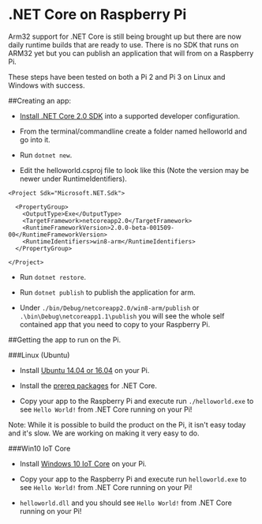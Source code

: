 # .NET Core on Raspberry Pi

Arm32 support for .NET Core is still being brought up but there are now daily runtime builds that are ready to use. 
There is no SDK that runs on ARM32 yet but you can publish an application that will from on a Raspberry Pi. 

These steps have been tested on both a Pi 2 and Pi 3 on Linux and Windows with success.

##Creating an app:

* [Install .NET Core 2.0 SDK](https://github.com/dotnet/cli/tree/master) into a supported developer configuration.

* From the terminal/commandline create a folder named helloworld and go into it.
* Run `dotnet new`.
* Edit the helloworld.csproj file to look like this (Note the version may be newer under RuntimeIdentifiers).

```
<Project Sdk="Microsoft.NET.Sdk">

  <PropertyGroup>
    <OutputType>Exe</OutputType>
    <TargetFramework>netcoreapp2.0</TargetFramework>
    <RuntimeFrameworkVersion>2.0.0-beta-001509-00</RuntimeFrameworkVersion>
    <RuntimeIdentifiers>win8-arm</RuntimeIdentifiers>
  </PropertyGroup>

</Project>
```

* Run `dotnet restore`.

* Run `dotnet publish` to publish the application for arm.

* Under `./bin/Debug/netcoreapp2.0/win8-arm/publish` or `.\bin\Debug\netcoreapp1.1\publish` you will see the whole self contained app that you need to copy to your Raspberry Pi.


##Getting the app to run on the Pi.

###Linux (Ubuntu)

* Install [Ubuntu 14.04 or 16.04](https://www.raspberrypi.org/downloads/) on your Pi.

* Install the [prereq packages](https://github.com/dotnet/core/blob/master/Documentation/prereqs.md) for .NET Core. 

* Copy your app to the Raspberry Pi and execute run `./helloworld.exe` to see `Hello World!` from .NET Core running on your Pi!

Note: While it is possible to build the product on the Pi, it isn't easy today and it's slow. We are working on making it very easy to do.

###Win10 IoT Core

* Install [Windows 10 IoT Core](https://developer.microsoft.com/en-us/windows/iot/GetStarted) on your Pi.

* Copy your app to the Raspberry Pi and execute run `helloworld.exe` to see `Hello World!` from .NET Core running on your Pi!

* `helloworld.dll` and you should see `Hello World!` from .NET Core running on your Pi!
